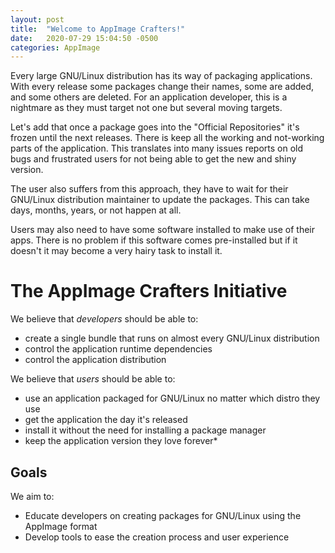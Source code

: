 ```yaml
---
layout: post
title:  "Welcome to AppImage Crafters!"
date:   2020-07-29 15:04:50 -0500
categories: AppImage 
---
```


Every large GNU/Linux distribution has its way of packaging applications. With every release some packages change their names, some are added, and some others are deleted. For an application developer, this is a nightmare as they must target not one but several moving targets.

Let's add that once a package goes into the "Official Repositories" it's frozen until the next releases. There is keep all the working and not-working parts of the application. This translates into many issues reports on old bugs and frustrated users for not being able to get the new and shiny version.

The user also suffers from this approach, they have to wait for their GNU/Linux distribution maintainer to update the packages. This can take days, months, years, or not happen at all.

Users may also need to have some software installed to make use of their apps. There is no problem if this software comes pre-installed but if it doesn't it may become a very hairy task to install it.

# The AppImage Crafters Initiative

We believe that *developers* should be able to:
- create a single bundle that runs on almost every GNU/Linux distribution
- control the application runtime dependencies
- control the application distribution

We believe that *users* should be able to:
- use an application packaged for GNU/Linux no matter which distro they use
- get the application the day it's released
- install it without the need for installing a package manager
- keep the application version they love forever*

## Goals

We aim to:
- Educate developers on creating packages for GNU/Linux using the AppImage format
- Develop tools to ease the creation process and user experience

